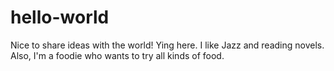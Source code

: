 # hello-world
Nice to share ideas with the world!
Ying here. I like Jazz and reading novels. Also, I'm a foodie who wants to try all kinds of food.
